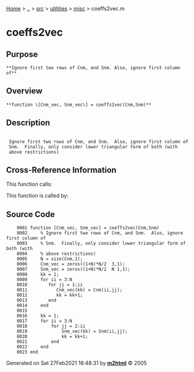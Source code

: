 [Home](../../../../../index.md) \> [..](#) \> [src](../../../../../documentation.md) \> [utilities](#)
\> [misc](index.md) \> coeffs2vec.m



# coeffs2vec

## Purpose 

``` 
**Ignore first two rows of Cnm, and Snm. Also, ignore first column of**
```

## Overview 

``` 
**function \[Cnm_vec, Snm_vec\] = coeffs2vec(Cnm,Snm)**
```

## Description 

```
 
 Ignore first two rows of Cnm, and Snm.  Also, ignore first column of
 Snm.  Finally, only consider lower triangular form of both (with
 above restrictions)

```

## Cross-Reference Information 

This function calls:

This function is called by:

## Source Code 

```
    0001 function [Cnm_vec, Snm_vec] = coeffs2vec(Cnm,Snm)
    0002     % Ignore first two rows of Cnm, and Snm.  Also, ignore first column of
    0003     % Snm.  Finally, only consider lower triangular form of both (with
    0004     % above restrictions)
    0005     N = size(Cnm,1);
    0006     Cnm_vec = zeros((1+N)*N/2  3,1);
    0007     Snm_vec = zeros((1+N)*N/2  N 1,1);
    0008     kk = 1;
    0009     for ii = 3:N
    0010        for jj = 1:ii
    0011           Cnm_vec(kk) = Cnm(ii,jj); 
    0012           kk = kk+1;
    0013        end
    0014     end
    0015     
    0016     kk = 1;
    0017     for ii = 3:N
    0018         for jj = 2:ii
    0019             Snm_vec(kk) = Snm(ii,jj);
    0020             kk = kk+1;
    0021         end
    0022     end
    0023 end
```



Generated on Sat 27Feb2021 18:48:31 by
**[m2html](http://www.artefact.tk/software/matlab/m2html/ "Matlab Documentation in HTML")**
© 2005